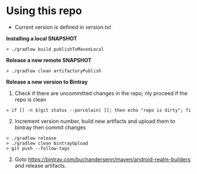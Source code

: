 # Using this repo

* Current version is defined in *version.txt*

**Installing a local SNAPSHOT**

```shell-script
> ./gradlew build publishToMavenLocal
```

**Release a new remote SNAPSHOT**

```shell-script
> ./gradlew clean artifactoryPublish
```

**Release a new version to Bintray**

1) Check if there are uncommitted changes in the repo; nly proceed if the repo is clean

```shell-script
> if [[ -n $(git status --porcelain) ]]; then echo "repo is dirty"; fi
```

2) Increment version number, build new artifacts and upload them to bintray then commit changes

```shell-script
> ./gradlew release
> ./gradlew clean bintrayUpload
> git push --follow-tags
```

2) Goto https://bintray.com/buchandersenn/maven/android-realm-builders and release artifacts.